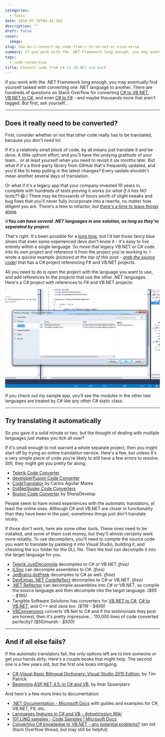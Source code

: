 ```yaml
---
categories:
  - Tools
date: 2018-07-18T04:41:38Z
description: ""
draft: false
cover:
  image:
slug: how-do-i-convert-my-code-from-c-to-vb-net-or-vice-versa
summary: If you work with the .NET Framework long enough, you may eventually find yourself tasked with converting one language to another, either by request or necessity. But conversion isn't always necessary - it's possible (and easy!) to have one solution with multiple languages.
tags:
  - code-conversion
title: Convert code from C# to VB.NET and back
---
```

If you work with the .NET Framework long enough, you may eventually find yourself tasked with converting one .NET language to another. There are hundreds of questions on Stack Overflow for converting [C# to VB.NET](https://stackoverflow.com/questions/tagged/c%23-to-vb.net), [VB.NET to C#](https://stackoverflow.com/questions/tagged/vb.net-to-c%23), and even [C# to F#](https://stackoverflow.com/questions/tagged/c%23-to-f%23) - and maybe thousands more that aren't tagged. But first, ask yourself...

---

## Does it really need to be converted?

First, consider whether or not that other code really has to be translated, because you don't _need_ to!

If it's a relatively small block of code, by all means just translate it and be done. A little upfront effort, and you'll have the undying gratitude of your team... or at least yourself when you need to revisit it six months later. But what if it's a third-party library from GitHub that's frequently updated, and you'd like to keep pulling in the latest changes? Every update shouldn't mean another several days of translation.

Or what if it's a legacy app that your company invested 10 years in, complete with hundreds of tests proving it works _(or what if it has NO tests??_ 😱 _)_ There may be thousands of hours worth of slight tweaks and bug fixes that you'll never fully incorporate into a rewrite, no matter how diligent you are. There's a time to refactor, but [there's a time to leave things alone](https://www.joelonsoftware.com/2000/04/06/things-you-should-never-do-part-i/).

**💡**_**You can have several .NET languages in one solution, as long as they're separated by project.**_

That's right. It's been possible for a [long time](https://stackoverflow.com/questions/862723/use-vb-net-and-c-sharp-in-the-same-application), but I'd bet those fancy blue shoes that even some experienced devs don't know it - it's easy to live entirely within a single language. So move that legacy VB.NET or C# code into its own project and reference it from the project you're working in. I wrote a quickie example _(pictured at the top of this post -_ [_grab the source code_](https://github.com/grantwinney/BlogCodeSamples/tree/master/Languages/CSharp/CSharpAndVbNetTogether)_)_ that has a C# project referencing F# and VB.NET projects.

All you need to do is open the project with the language you want to use, and add references to the projects that use the other .NET languages. Here's a C# project with references to F# and VB.NET projects:

![netlanguagereferences](netlanguagereferences.webp)

If you check out my sample app, you'll see the modules in the other two languages are treated by C# like any other C# static class.

---

## Try translating it automatically

So you gave it a solid minute or two, but the thought of dealing with multiple languages just makes you itch all over?

If it's small enough to not warrant a whole separate project, then you might start off by trying an online translation service. Here's a few, but unless it's a very simple piece of code you're likely to still have a few errors to resolve. Still, they might get you pretty far along.

- [Telerik Code Converter](http://converter.telerik.com/)
- [developerFusion Code Converter](https://www.developerfusion.com/tools/)
- [CodeTranslator](https://www.carlosag.net/tools/codetranslator/) by Carlos Aguilar Mares
- [DotNetSpider Code Converters](http://www.dotnetspider.com/convert/)
- [Roslyn Code Converter](https://codeconverter.icsharpcode.net/) by SharpDevelop

People seem to have mixed experiences with the automatic translators, at least the online ones. Although C# and VB.NET are closer in functionality than they have been in the past, sometimes things just don't translate nicely.

If those don't work, here are some other tools. These ones need to be installed, and some of them cost money, but they'll almost certainly work more reliably. To use decompilers, you'll need to compile the source code you want to translate by pasteing it into Visual Studio, building it, and checking the `bin` folder for the DLL file. Then the tool can decompile it into the target language for you.

- [Telerik JustDecompile](https://www.telerik.com/products/decompiler.aspx) decompiles to C# or VB.NET _(free)_
- [ILSpy](https://github.com/icsharpcode/ILSpy/releases) can decompile assemblies to C#. _(free)_
- [JetBrains dotPeek](http://www.jetbrains.com/decompiler/) decompiles to C# as well. _(free)_
- [DevExtras .NET CodeReflect](http://www.devextras.com/decompiler/) decompiles to C# or VB.NET. _(free)_
- [.NET Reflector](https://www.red-gate.com/products/dotnet-development/reflector/) can decompile assemblies into C# or VB.NET, so compile the source language and then decompile into the target language. _($95 - $195)_
- Tangible Software Solutions has converters for [VB.NET to C#](https://www.tangiblesoftwaresolutions.com/product_details/vb-to-csharp-converter.html), [C# to VB.NET](https://www.tangiblesoftwaresolutions.com/product_details/csharp-to-vb-converter.html), and C++ and Java too. _($119 - $499)_
- [VBConversions](http://www.vbconversions.com/) converts VB.Net to C# and if the testimonials they post are honest, then it's pretty impressive... 110,000 lines of code converted perfectly? _($50/month - $500)_

---

## And if all else fails?

If the automatic translators fail, the only options left are to hire someone or get your hands dirty. Here's a couple books that might help. The second one is a few years old, but the first one looks intriguing.

- [C#-Visual Basic Bilingual Dictionary: Visual Studio 2015 Edition](https://www.amazon.com/gp/product/0692433694/ref=as_li_qf_asin_il_tl?ie=UTF8&tag=gwin04-20&creative=9325&linkCode=as2&creativeASIN=0692433694&linkId=da35c09eb1e79b589bc9cb04ecbe5179), by Tim Patrick
- [Beginning ASP.NET 4.5: in C# and VB](https://www.amazon.com/Beginning-ASP-NET-4-5-C-VB/dp/1118311809), by Imar Spaanjaars

And here's a few more links to documentation:

- [.NET Documentation - Microsoft Docs](https://docs.microsoft.com/en-us/dotnet/index) with guides and examples for C#, VB.NET, F#, etc.
- [Languages features in C# and VB - dotnet/roslyn Wiki](https://github.com/dotnet/roslyn/wiki/Languages-features-in-C%23-6-and-VB-14)
- [101 LINQ samples - Code Samples | Microsoft Docs](https://github.com/dotnet/try-samples/tree/main/101-linq-samples/)
- [Converting C# knowledge to VB.NET - any potential problems?](https://stackoverflow.com/questions/1337253/converting-c-sharp-knowledge-to-vb-net-any-potential-problems) (an old Stack Overflow thread, but may still be helpful)

